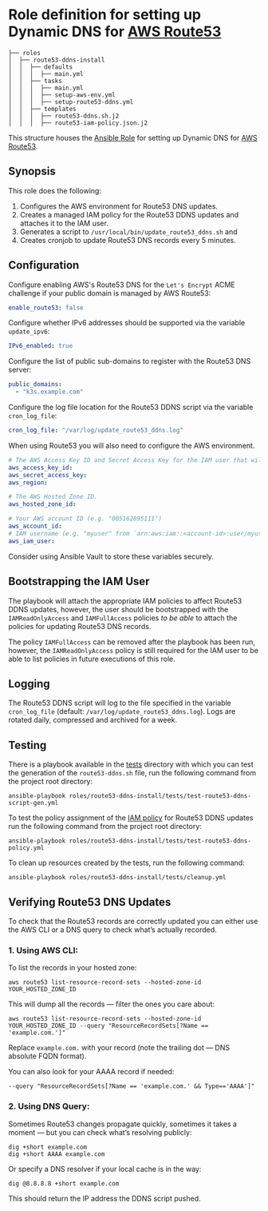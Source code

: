 # Role definition for setting up Dynamic DNS for [AWS Route53](https://aws.amazon.com/route53/)
```
├── roles
│  ├── route53-ddns-install
│  │  ├── defaults
│  │  │  ├── main.yml
│  │  ├── tasks
│  │  │  ├── main.yml 
│  │  │  ├── setup-aws-env.yml
│  │  │  ├── setup-route53-ddns.yml
│  │  ├── templates
│  │  │  ├── route53-ddns.sh.j2
│  │  │  ├── route53-iam-policy.json.j2
```

This structure houses the [Ansible Role](https://docs.ansible.com/ansible/latest/playbook_guide/playbooks_reuse_roles.html#roles) for setting up Dynamic DNS for [AWS Route53](https://aws.amazon.com/route53/).

## Synopsis

This role does the following:

1. Configures the AWS environment for Route53 DNS updates.
2. Creates a managed IAM policy for the Route53 DDNS updates and attaches it to the IAM user.
3. Generates a script to `/usr/local/bin/update_route53_ddns.sh` and 
4. Creates cronjob to update Route53 DNS records every 5 minutes.
                                                                
## Configuration

Configure enabling AWS's Route53 DNS for the `Let's Encrypt` ACME challenge if your public domain is managed by AWS Route53:
```yaml
enable_route53: false
```
      
Configure whether IPv6 addresses should be supported via the variable `update_ipv6`:
```yaml
IPv6_enabled: true
```

Configure the list of public sub-domains to register with the Route53 DNS server:
```yaml
public_domains:
  - "k3s.example.com"
```

Configure the log file location for the Route53 DDNS script via the variable `cron_log_file`:
```yaml
cron_log_file: "/var/log/update_route53_ddns.log"
```

When using Route53 you will also need to configure the AWS environment.
```yaml
# The AWS Access Key ID and Secret Access Key for the IAM user that will be used to update the Route53 DNS records:
aws_access_key_id:
aws_secret_access_key:
aws_region:

# The AWS Hosted Zone ID.
aws_hosted_zone_id:

# Your AWS account ID (e.g. "005162895111")
aws_account_id:
# IAM username (e.g. "myuser" from `arn:aws:iam::<account-id>:user/myuser`)
aws_iam_user:
```

Consider using Ansible Vault to store these variables securely.

## Bootstrapping the IAM User

The playbook will attach the appropriate IAM policies to affect Route53 DDNS updates, however, the user should be bootstrapped with the `IAMReadOnlyAccess` and `IAMFullAccess` policies *to be able* to
attach the policies for updating Route53 DNS records.

The policy `IAMFullAccess` can be removed after the playbook has been run, however, the `IAMReadOnlyAccess` policy is still required for the IAM user to be able to list policies in future executions of this role.

## Logging

The Route53 DDNS script will log to the file specified in the variable `cron_log_file` (default: `/var/log/update_route53_ddns.log`).
Logs are rotated daily, compressed and archived for a week.

## Testing

There is a playbook available in the [tests](../route53-ddns-install/tests/test-route53-ddns-script-gen.yml) directory with which you can test the generation of the `route53-ddns.sh` file,
run the following command from the project root directory:
```shell
ansible-playbook roles/route53-ddns-install/tests/test-route53-ddns-script-gen.yml
```

To test the policy assignment of the [IAM policy](../route53-ddns-install/tests/test-route53-ddns-policy.yml) for Route53 DDNS updates run the following command from the project root directory:
```shell
ansible-playbook roles/route53-ddns-install/tests/test-route53-ddns-policy.yml
```

To clean up resources created by the tests, run the following command:
```shell
ansible-playbook roles/route53-ddns-install/tests/cleanup.yml
```
   
## Verifying Route53 DNS Updates

To check that the Route53 records are correctly updated you can either use the AWS CLI or a DNS query to check what’s actually recorded.

### 1. Using AWS CLI:

To list the records in your hosted zone:
```shell
aws route53 list-resource-record-sets --hosted-zone-id YOUR_HOSTED_ZONE_ID
```

This will dump all the records — filter the ones you care about:
```shell
aws route53 list-resource-record-sets --hosted-zone-id YOUR_HOSTED_ZONE_ID --query "ResourceRecordSets[?Name == 'example.com.']"
```

Replace `example.com.` with your record (note the trailing dot — DNS absolute FQDN format).

You can also look for your AAAA record if needed:
```
--query "ResourceRecordSets[?Name == 'example.com.' && Type=='AAAA']"
```  

### 2. Using DNS Query:

Sometimes Route53 changes propagate quickly, sometimes it takes a moment — but you can check what’s resolving publicly:
```shell
dig +short example.com
dig +short AAAA example.com
```

Or specify a DNS resolver if your local cache is in the way:
```shell
dig @8.8.8.8 +short example.com
```

This should return the IP address the DDNS script pushed.